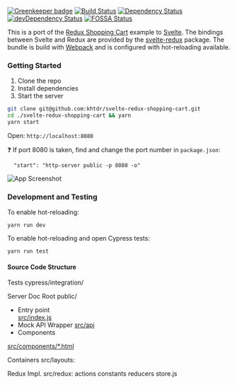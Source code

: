[![Greenkeeper badge](https://badges.greenkeeper.io/khtdr/svelte-redux-shopping-cart.svg)](https://greenkeeper.io/)
[![Build Status](https://travis-ci.org/khtdr/svelte-redux-shopping-cart.svg?branch=master)](https://travis-ci.org/khtdr/svelte-redux-shopping-cart)
[![Dependency Status](https://david-dm.org/khtdr/svelte-redux-shopping-cart/master.svg)](https://david-dm.org/khtdr/svelte-redux-shopping-cart/master)
[![devDependency Status](https://david-dm.org/khtdr/svelte-redux-shopping-cart/master/dev-status.svg)](https://david-dm.org/khtdr/svelte-redux-shopping-cart/master#type=dev)
[![FOSSA Status](https://app.fossa.io/api/projects/git%2Bgithub.com%2Fkhtdr%2Fsvelte-redux-shopping-cart.svg?type=shield)](https://app.fossa.io/projects/git%2Bgithub.com%2Fkhtdr%2Fsvelte-redux-shopping-cart?ref=badge_shield)

This is a port of the [Redux Shopping Cart](https://github.com/reactjs/redux/tree/master/examples/shopping-cart/) example to [Svelte](https://svelte.technology/).  The bindings between Svelte and Redux are provided by the [svelte-redux](https://github.com/UnwrittenFun/svelte-redux) package.  The bundle is build with [Webpack](https://webpack.js.org/) and is configured with hot-reloading available.

### Getting Started

  1. Clone the repo
  2. Install dependencies
  3. Start the server

```bash
git clone git@github.com:khtdr/svelte-redux-shopping-cart.git
cd ./svelte-redux-shopping-cart && yarn
yarn start
```
Open: `http://localhost:8080`

:question: If port 8080 is taken, find and change the port number in `package.json`:
```
  "start": "http-server public -p 8080 -o"
```

![App Screenshot](https://raw.githubusercontent.com/khtdr/svelte-redux-shopping-cart/master/sreenshot.png)

### Development and Testing

To enable hot-reloading:
```
yarn run dev
```

To enable hot-reloading and open Cypress tests:
```
yarn run test
```

#### Source Code Structure

Tests
cypress/integration/

Server Doc Root
public/

  - Entry point \
[src/index.js](https://github.com/khtdr/svelte-redux-shopping-cart/blob/master/src/index.js)
  - Mock API Wrapper
[src/api](https://github.com/khtdr/svelte-redux-shopping-cart/blob/master/src/api)
  - Components

[src/components/*.html](https://github.com/khtdr/svelte-redux-shopping-cart/blob/master/src/components)

Containers
src/layouts:

Redux Impl.
src/redux:
actions
constants
reducers
store.js

